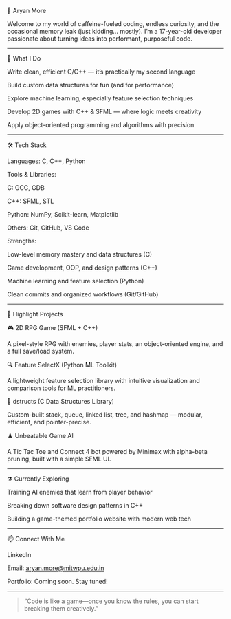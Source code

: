 

🚀 Aryan More

Welcome to my world of caffeine-fueled coding, endless curiosity, and the occasional memory leak (just kidding… mostly).
I’m a 17-year-old developer passionate about turning ideas into performant, purposeful code.


---

🧠 What I Do

Write clean, efficient C/C++ — it’s practically my second language

Build custom data structures for fun (and for performance)

Explore machine learning, especially feature selection techniques

Develop 2D games with C++ & SFML — where logic meets creativity

Apply object-oriented programming and algorithms with precision



---

🛠 Tech Stack

Languages:
C, C++, Python

Tools & Libraries:

C: GCC, GDB

C++: SFML, STL

Python: NumPy, Scikit-learn, Matplotlib

Others: Git, GitHub, VS Code


Strengths:

Low-level memory mastery and data structures (C)

Game development, OOP, and design patterns (C++)

Machine learning and feature selection (Python)

Clean commits and organized workflows (Git/GitHub)


---

🎯 Highlight Projects

🎮 2D RPG Game (SFML + C++)

A pixel-style RPG with enemies, player stats, an object-oriented engine, and a full save/load system.

🔍 Feature SelectX (Python ML Toolkit)

A lightweight feature selection library with intuitive visualization and comparison tools for ML practitioners.

🧰 dstructs (C Data Structures Library)

Custom-built stack, queue, linked list, tree, and hashmap — modular, efficient, and pointer-precise.

♟️ Unbeatable Game AI

A Tic Tac Toe and Connect 4 bot powered by Minimax with alpha-beta pruning, built with a simple SFML UI.


---

⚗️ Currently Exploring

Training AI enemies that learn from player behavior

Breaking down software design patterns in C++

Building a game-themed portfolio website with modern web tech



---

📫 Connect With Me

LinkedIn

Email: aryan.more@mitwpu.edu.in

Portfolio: Coming soon. Stay tuned!



---

> “Code is like a game—once you know the rules, you can start breaking them creatively.”
